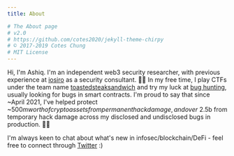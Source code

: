 ```yaml
---
title: About

# The About page
# v2.0
# https://github.com/cotes2020/jekyll-theme-chirpy
# © 2017-2019 Cotes Chung
# MIT License
---
```


Hi, I'm Ashiq. I'm an independent web3 security researcher, with previous experience at [iosiro](https://iosiro.com/) as a security consultant. 👨‍💻 In my free time, I play CTFs under the team name [toastedsteaksandwich](https://ctftime.org/team/120123/) and try my luck at [bug hunting](../research), usually looking for bugs in smart contracts. I'm proud to say that since ~April 2021, I've helped protect ~$500m worth of cryptoassets from permanent hack damage, and over ~$2.5b from temporary hack damage across my disclosed and undisclosed bugs in production. 🙇‍♂️

I'm always keen to chat about what's new in infosec/blockchain/DeFi - feel free to connect through [Twitter](https://twitter.com/AshiqAmien) :)
